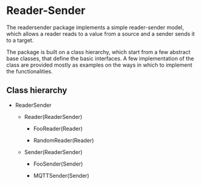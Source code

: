 # Reader-Sender

The readersender package implements a simple reader-sender model, which allows a reader reads to a value from a source and a sender sends it to a target.

The package is built on a class hierarchy, which start from a few abstract base classes, that define the basic interfaces. A few implementation of the class are provided mostly as examples on the ways in which to implement the functionalities.

Class hierarchy
---------------

* ReaderSender

  * Reader(ReaderSender)

  	* FooReader(Reader)

  	* RandomReader(Reader)

  * Sender(ReaderSender)

  	* FooSender(Sender)

  	* MQTTSender(Sender)

